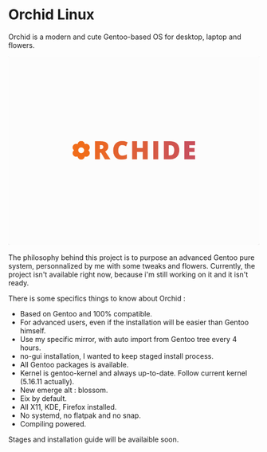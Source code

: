 # Orchid Linux 

Orchid is a modern and cute Gentoo-based OS for desktop, laptop and flowers.

![Drag Racing](img/ORCHID.png)

The philosophy behind this project is to purpose an advanced Gentoo pure system, personnalized by me with some tweaks and flowers.
Currently, the project isn't available right now, because i'm still working on it and it isn't ready.

There is some specifics things to know about Orchid :

- Based on Gentoo and 100% compatible.
- For advanced users, even if the installation will be easier than Gentoo himself.
- Use my specific mirror, with auto import from Gentoo tree every 4 hours.
- no-gui installation, I wanted to keep staged install process.
- All Gentoo packages is available.
- Kernel is gentoo-kernel and always up-to-date. Follow current kernel (5.16.11 actually).
- New emerge alt : blossom.
- Eix by default.
- All X11, KDE, Firefox installed.
- No systemd, no flatpak and no snap.
- Compiling powered.

Stages and installation guide will be availaible soon.
